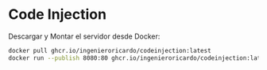 # Code Injection

Descargar y Montar el servidor desde Docker:

```bash
docker pull ghcr.io/ingenieroricardo/codeinjection:latest
docker run --publish 8080:80 ghcr.io/ingenieroricardo/codeinjection:latest
```
